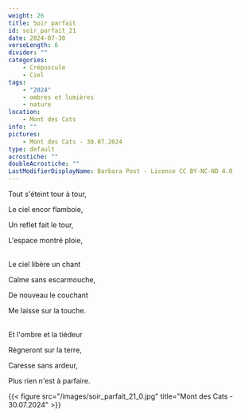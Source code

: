 ```yaml
---
weight: 26
title: Soir parfait
id: soir_parfait_21
date: 2024-07-30
verseLength: 6
divider: ""
categories:
    - Crépuscule
    - Ciel
tags:
    - "2024"
    - ombres et lumières
    - nature
location:
    - Mont des Cats
info: ""
pictures:
    - Mont des Cats - 30.07.2024
type: default
acrostiche: ""
doubleAcrostiche: ""
LastModifierDisplayName: Barbara Post - Licence CC BY-NC-ND 4.0
---
```

Tout s'éteint tour à tour,

Le ciel encor flamboie,

Un reflet fait le tour,

L'espace montré ploie,

 \
Le ciel libère un chant

Calme sans escarmouche,

De nouveau le couchant

Me laisse sur la touche.

 \
Et l'ombre et la tiédeur

Règneront sur la terre,

Caresse sans ardeur,

Plus rien n'est à parfaire.

{{< figure src="/images/soir_parfait_21_0.jpg" title="Mont des Cats - 30.07.2024" >}}